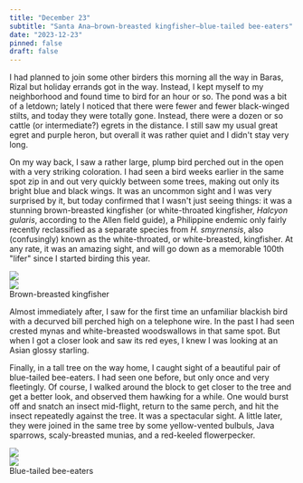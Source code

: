 ```yaml
---
title: "December 23"
subtitle: "Santa Ana—brown-breasted kingfisher—blue-tailed bee-eaters"
date: "2023-12-23"
pinned: false
draft: false
---
```


I had planned to join some other birders this morning all the way in Baras, Rizal but holiday errands got in the way. Instead, I kept myself to my neighborhood and found time to bird for an hour or so. The pond was a bit of a letdown; lately I noticed that there were fewer and fewer black-winged stilts, and today they were totally gone. Instead, there were a dozen or so cattle (or intermediate?) egrets in the distance. I still saw my usual great egret and purple heron, but overall it was rather quiet and I didn't stay very long.

On my way back, I saw a rather large, plump bird perched out in the open with a very striking coloration. I had seen a bird weeks earlier in the same spot zip in and out very quickly between some trees, making out only its bright blue and black wings. It was an uncommon sight and I was very surprised by it, but today confirmed that I wasn't just seeing things: it was a stunning brown-breasted kingfisher (or white-throated kingfisher, _Halcyon gularis_, according to the Allen field guide), a Philippine endemic only fairly recently reclassified as a separate species from _H. smyrnensis_, also (confusingly) known as the white-throated, or white-breasted, kingfisher. At any rate, it was an amazing sight, and will go down as a memorable 100th "lifer" since I started birding this year.

<div class="my-4">
  <div class="row">
    <div class="col-md-6">
      <img src="https://pbs.twimg.com/media/GB_eeGfakAAQtpp?format=jpg&name=large">
    </div>
    <div class="col-md-6">
      <img src="https://pbs.twimg.com/media/GB_eeGdbMAAfWC_?format=jpg&name=large">
    </div>
  </div>
  <figcaption>Brown-breasted kingfisher</figcaption>
</div>

Almost immediately after, I saw for the first time an unfamiliar blackish bird with a decurved bill perched high on a telephone wire. In the past I had seen crested mynas and white-breasted woodswallows in that same spot. But when I got a closer look and saw its red eyes, I knew I was looking at an Asian glossy starling.

Finally, in a tall tree on the way home, I caught sight of a beautiful pair of blue-tailed bee-eaters. I had seen one before, but only once and very fleetingly. Of course, I walked around the block to get closer to the tree and get a better look, and observed them hawking for a while. One would burst off and snatch an insect mid-flight, return to the same perch, and hit the insect repeatedly against the tree. It was a spectacular sight. A little later, they were joined in the same tree by some yellow-vented bulbuls, Java sparrows, scaly-breasted munias, and a red-keeled flowerpecker.

<div class="my-4">
  <div class="row">
    <div class="col-md-6">
      <img src="https://pbs.twimg.com/media/GCBpJaTawAA6350?format=jpg&name=large">
    </div>
    <div class="col-md-6">
      <img src="https://pbs.twimg.com/media/GCBpJaPbsAA-5Dc?format=jpg&name=large">
    </div>
  </div>
  <figcaption>Blue-tailed bee-eaters</figcaption>
</div>
